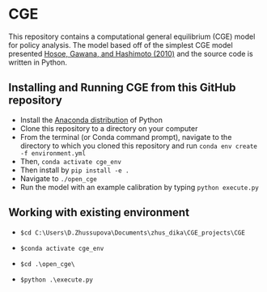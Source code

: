 # CGE

This repository contains a computational general equilibrium (CGE) model for policy analysis. The model based off of the simplest CGE model presented [Hosoe, Gawana, and Hashimoto (2010)](https://www.amazon.com/Textbook-Computable-General-Equilibrium-Modeling/dp/0230248144) and the source code is written in Python.

## Installing and Running CGE from this GitHub repository

* Install the [Anaconda distribution](https://www.anaconda.com/distribution/) of Python
* Clone this repository to a directory on your computer
* From the terminal (or Conda command prompt), navigate to the directory to which you cloned this repository and run `conda env create -f environment.yml`
* Then, `conda activate cge_env`
* Then install by `pip install -e .`
* Navigate to `./open_cge`
* Run the model with an example calibration by typing `python execute.py`

## Working with existing environment

* `$cd C:\Users\D.Zhussupova\Documents\zhus_dika\CGE_projects\CGE`

* `$conda activate cge_env`

* `$cd .\open_cge\`

* `$python .\execute.py`
